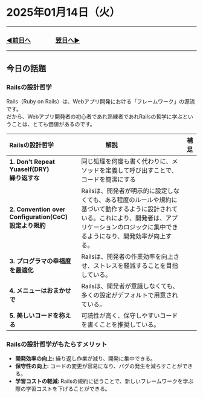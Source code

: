 # 2025年01月14日（火）

---

### [◀️前日へ](https://github.com/yuasys/chatty-journal/blob/main/2025/01/2025-01-13.md)&emsp;&emsp;&emsp;&emsp;[翌日へ▶️](https://github.com/yuasys/chatty-journal/blob/main/2025/01/2025-01-15.md)

---

## 今日の話題

### Railsの設計哲学

Rails（Ruby on Rails）は、Webアプリ開発における「フレームワーク」の源流です。    
だから、Webアプリ開発者の初心者であれ熟練者であれRailsの哲学に学ぶということは、とても価値があるのです。

|Railsの設計哲学|&emsp;&emsp;&emsp;&emsp;解説|補足|
|:-|:-|:-|
|<b>1. Don't Repeat Yuaself(DRY)<br/>繰り返すな</b>|同じ処理を何度も書く代わりに、メソッドを定義して呼び出すことで、コードを簡潔にする||
|<b>2. Convention over Configuration(CoC)<br/>設定より規約</b>|Railsは、開発者が明示的に設定しなくても、ある程度のルールや規約に基づいて動作するように設計されている。これにより、開発者は、アプリケーションのロジックに集中できるようになり、開発効率が向上する。||
|<b>3. プログラマの幸福度を最適化</b>|Railsは、開発者の作業効率を向上させ、ストレスを軽減することを目指している。||
|<b>4. メニューはおまかせで</b>|Railsは、開発者が意識しなくても、多くの設定がデフォルトで用意されている。||
|<b>5. 美しいコードを称える</b>|可読性が高く、保守しやすいコードを書くことを推奨している。||

### Railsの設計哲学がもたらすメリット

- <b>開発効率の向上:</b> 繰り返し作業が減り、開発に集中できる。
- <B>保守性の向上:</b> コードの変更が容易になり、バグの発生を減らすことができる。
- <b>学習コストの軽減: </b>Railsの規約に従うことで、新しいフレームワークを学ぶ際の学習コストを下げることができる。

